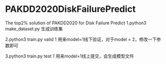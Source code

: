 # PAKDD2020DiskFailurePredict
The top2% solution of PAKDD2020 for Disk Failure Predict
1.python3 make_dataset.py 
生成训练集

2.python3 train.py valid 1
用来model=1线下验证，对于model = 2，修改一下参数即可

3.python3 train.py test 1
用来model=1线上提交，会生成模型文件
